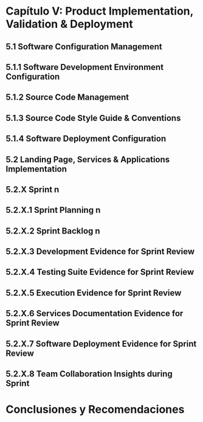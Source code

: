 # Capítulo V: Product Implementation, Validation & Deployment
## 5.1 Software Configuration Management
## 5.1.1 Software Development Environment Configuration
## 5.1.2 Source Code Management
## 5.1.3 Source Code Style Guide & Conventions
## 5.1.4 Software Deployment Configuration
## 5.2 Landing Page, Services & Applications Implementation
## 5.2.X Sprint n
## 5.2.X.1 Sprint Planning n
## 5.2.X.2 Sprint Backlog n
## 5.2.X.3 Development Evidence for Sprint Review
## 5.2.X.4 Testing Suite Evidence for Sprint Review
## 5.2.X.5 Execution Evidence for Sprint Review
## 5.2.X.6 Services Documentation Evidence for Sprint Review
## 5.2.X.7 Software Deployment Evidence for Sprint Review
## 5.2.X.8 Team Collaboration Insights during Sprint
# Conclusiones y Recomendaciones


